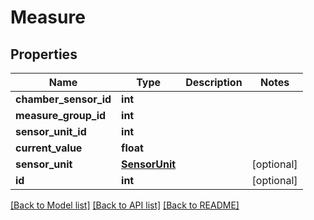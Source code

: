 # Measure


## Properties
Name | Type | Description | Notes
------------ | ------------- | ------------- | -------------
**chamber_sensor_id** | **int** |  | 
**measure_group_id** | **int** |  | 
**sensor_unit_id** | **int** |  | 
**current_value** | **float** |  | 
**sensor_unit** | [**SensorUnit**](SensorUnit.md) |  | [optional] 
**id** | **int** |  | [optional] 

[[Back to Model list]](../README.md#documentation-for-models) [[Back to API list]](../README.md#documentation-for-api-endpoints) [[Back to README]](../README.md)


